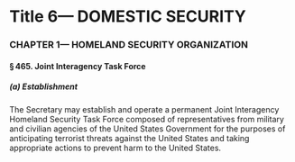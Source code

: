 
# Title 6— DOMESTIC SECURITY
### CHAPTER 1— HOMELAND SECURITY ORGANIZATION
#### § 465. Joint Interagency Task Force
##### (a) Establishment

The Secretary may establish and operate a permanent Joint Interagency Homeland Security Task Force composed of representatives from military and civilian agencies of the United States Government for the purposes of anticipating terrorist threats against the United States and taking appropriate actions to prevent harm to the United States.
